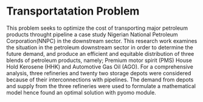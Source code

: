# Transportatation Problem
This problem seeks to optimize the cost of transporting major petroleum products throught pipeline a case study Nigerian National Petroleum Corporation(NNPC) in the downstream sector.
This research work examines the situation in the petroleum downstream sector in order to determine the future demand, and produce an efficient and equitable distribution of three blends of petroleum products, namely; Premium motor spirit (PMS) House Hold Kerosene (HHK) and Automotive Gas Oil (AGO). For a comprehensive analysis, three refineries and twenty two storage depots were considered because of their interconnections with pipelines. The demand from depots and supply from the three refineries were used to formulate a mathematical model hence found an optimal solution with pyomo module.
